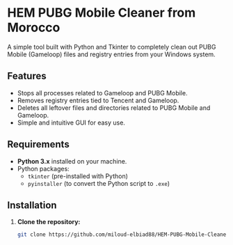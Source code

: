 # HEM PUBG Mobile Cleaner from Morocco

A simple tool built with Python and Tkinter to completely clean out PUBG Mobile (Gameloop) files and registry entries from your Windows system.

## Features

- Stops all processes related to Gameloop and PUBG Mobile.
- Removes registry entries tied to Tencent and Gameloop.
- Deletes all leftover files and directories related to PUBG Mobile and Gameloop.
- Simple and intuitive GUI for easy use.

## Requirements

- **Python 3.x** installed on your machine.
- Python packages:
  - `tkinter` (pre-installed with Python)
  - `pyinstaller` (to convert the Python script to `.exe`)

## Installation

1. **Clone the repository:**

   ```bash
   git clone https://github.com/miloud-elbiad88/HEM-PUBG-Mobile-Cleaner.git
